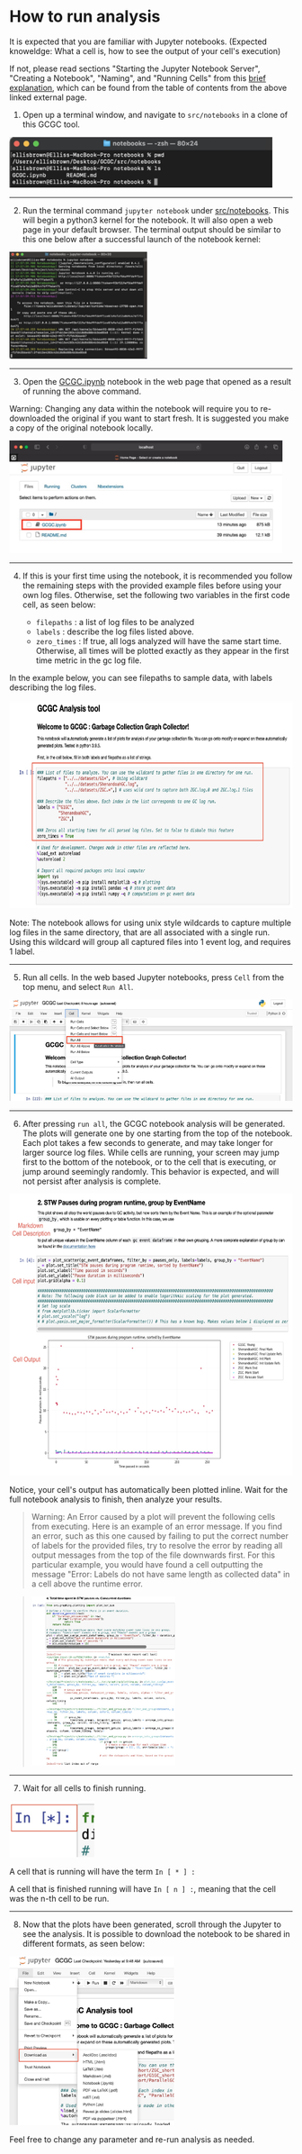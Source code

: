 # How to run analysis

 It is expected that you are familiar with Jupyter notebooks. (Expected knoweldge: What a cell is, how to see the output of your cell's execution)
 
  If not, please read sections "Starting the Jupyter Notebook Server", "Creating a Notebook", "Naming", and "Running Cells" from this [brief explanation](https://realpython.com/jupyter-notebook-introduction/#running-cells), which can be found from the table of contents from the above linked external page. 

1. Open up a terminal window, and navigate to `src/notebooks` in a clone of this GCGC tool.

<img src="../images/terminal_directory.jpg" alt="terminal window in correct directory" height="90px"/>

--- 

2. Run the terminal command `jupyter notebook` under [src/notebooks](./src/notebooks). This will begin a python3 kernel for the notebook. It will also open a web page in your default browser. The terminal output should be similar to this one below after a successful launch of the notebook kernel:

<img src="../images/open_notebook_with_terminal.jpg" alt="Opening notebook using terminal" height="190px" />

---

3. Open the [GCGC.ipynb](./src/notebooks/GCGC.ipynb) notebook in the web page that opened as a result of running the above command. 

Warning: Changing any data within the notebook will require you to re-downloaded the original if you want to start fresh. It is suggested you make a copy of the original notebook locally.

<img src="../images/open_tree_notebooks.jpg" alt="Opening jupyter notebooks tree" height="200px" />

---

4. If this is your first time using the notebook, it is recommended you follow the remaining steps with the provided example files before using your own log files. Otherwise, set the following two variables in the first code cell, as seen below:

   - `filepaths` : a list of log files to be analyzed
   - `labels` : describe the log files listed above. 
   - `zero_times` : If true, all logs analyzed will have the same start time. Otherwise, all times will be plotted exactly as they appear in the first time metric in the gc log file.
   

In the example below, you can see filepaths to sample data, with labels describing the log files. 

<img src="../images/set_filepaths_and_labels.jpg" alt="Setting the state variables" height="370px" />

Note: The notebook allows for using unix style wildcards to capture multiple log files in the same directory, that are all associated with a single run. Using this wildcard will group all captured files into 1 event log, and requires 1 label. 

---

5. Run all cells. In the web based Jupyter notebooks, press `Cell` from the top menu, and select `Run All`.  

<img src="../images/run_all_cells.jpg" height="180px"/>

--- 

6. After pressing `run all`, the GCGC notebook analysis will be generated. The plots will generate one by one starting from the top of the notebook. Each plot takes a few seconds to generate, and may take longer for larger source log files. While cells are running, your screen may jump first to the bottom of the notebook, or to the cell that is executing, or jump around seemingly randomly. This behavior is expected, and will not persist after analysis is complete.

<img src="../images/plot1_cells.jpg" alt="After running notebook cells" height="500px"/>

Notice, your cell's output has automatically been plotted inline. Wait for the full notebook analysis to finish, then analyze your results. 
> Warning: An Error caused by a plot will prevent the following cells from executing.  Here is an example of an error message. If you find an error, such as this one caused by failing to put the correct number of labels for the provided files, try to resolve the error by reading all output messages from the top of the file downwards first. For this particular example, you would have found a cell outputting the message "Error: Labels do not have same length as collected data" in a cell above the runtime error.

> <img src="../images/error_in_cell.jpg" alt="Example error message" height="300px" />

---

7. Wait for all cells to finish running.

<img src="../images/running_cell.jpg" alt="Cell currently running" height="100px" />

A cell that is running will have the term `In [ * ] :`

A cell that is finished running will have `In [ n ] :`, meaning that the cell was the n-th cell to be run.

---

8. Now that the plots have been generated, scroll through the Jupyter to see the analysis. It is possible to download the notebook to be shared in different formats, as seen below:

<img src="../images/download_notebook.jpg" alt="download analysis" height="300px" />

Feel free to change any parameter and re-run analysis as needed.